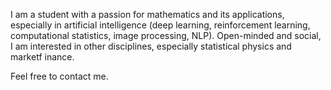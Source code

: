 I am a student with a passion for mathematics and its applications, especially in artificial intelligence (deep learning, reinforcement learning, computational statistics, image processing, NLP).
Open-minded and social, I am interested in other disciplines, especially statistical physics and marketf inance. 

Feel free to contact me.

<!---
Victorletzelter/Victorletzelter is a ✨ special ✨ repository because its `README.md` (this file) appears on your GitHub profile.
You can click the Preview link to take a look at your changes.
--->

